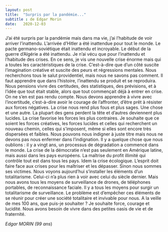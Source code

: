 ```yaml
---
layout: post
title:  "Surpris par la pandémie..."
subtitle : de Edgar Morin
date:   2020-12-03
---
```

J’ai été surpris par la pandémie mais dans ma vie, j’ai l’habitude de voir arriver l’inattendu. L’arrivée d’Hitler a été inattendue pour tout le monde. Le pacte germano-soviétique était inattendu et incroyable. Le début de la guerre d’Algérie a été inattendu. Je n’ai vécu que pour l’inattendu et l’habitude des crises. En ce sens, je vis une nouvelle crise énorme mais qui a toutes les caractéristiques de la crise. C’est-à-dire que d’un côté suscite l’imagination créative et suscite des peurs et régressions mentales. Nous recherchons tous le salut providentiel, mais nous ne savons pas comment. Il faut apprendre que dans l’histoire, l’inattendu se produit et se reproduira. Nous pensions vivre des certitudes, des statistiques, des prévisions, et à l’idée que tout était stable, alors que tout commençait déjà à entrer en crise. On ne s’en est pas rendu compte. Nous devons apprendre à vivre avec l’incertitude, c’est-à-dire avoir le courage de l’affronter, d’être prêt à résister aux forces négatives. La crise nous rend plus fous et plus sages. Une chose et une autre. La plupart des gens perdent la tête et d’autres deviennent plus lucides. La crise favorise les forces les plus contraires. Je souhaite que ce soient les forces créatives, les forces lucides et celles qui recherchent un nouveau chemin, celles qui s’imposent, même si elles sont encore très dispersées et faibles. Nous pouvons nous indigner à juste titre mais nous ne devons pas nous enfermer dans l’indignation.
Il y a quelque chose que nous oublions : il y a vingt ans, un processus de dégradation a commencé dans le monde. La crise de la démocratie n’est pas seulement en Amérique latine, mais aussi dans les pays européens. La maîtrise du profit illimité qui contrôle tout est dans tous les pays. Idem la crise écologique. L’esprit doit faire face aux crises pour les maîtriser et les dépasser. Sinon nous sommes ses victimes.
Nous voyons aujourd’hui s’installer les éléments d’un totalitarisme. Celui-ci n’a plus rien à voir avec celui du siècle dernier. Mais nous avons tous les moyens de surveillance de drones, de téléphones portables, de reconnaissance faciale. Il y a tous les moyens pour surgir un totalitarisme de surveillance. Le problème est d’empêcher ces éléments de se réunir pour créer une société totalitaire et invivable pour nous.
A la veille de mes 100 ans, que puis-je souhaiter ? Je souhaite force, courage et lucidité. Nous avons besoin de vivre dans des petites oasis de vie et de fraternité.  
  
  *Edgar MORIN (99 ans*)